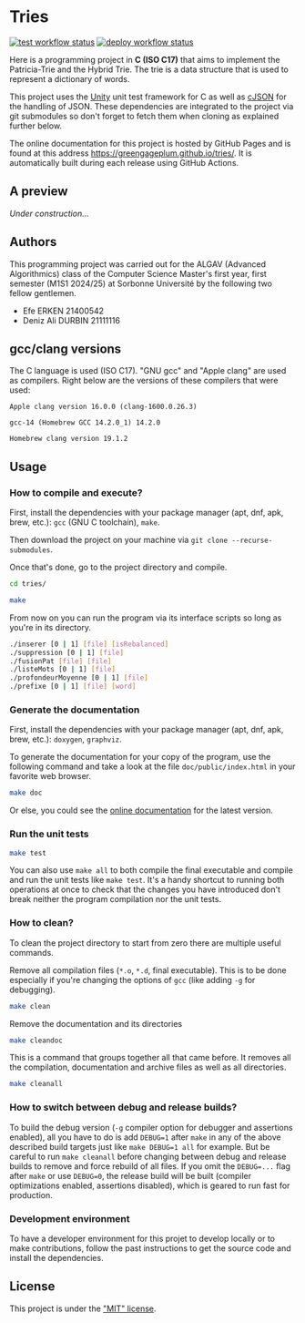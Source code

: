 # Tries

<!-- For the compatibility of GitHub and Doxygen at the same time I had to use this line of html to attach an image -->
<a href="https://github.com/GreengagePlum/tries/actions/workflows/test.yml"><img alt="test workflow status" src="https://github.com/GreengagePlum/tries/actions/workflows/test.yml/badge.svg"/></a>
<a href="https://github.com/GreengagePlum/tries/actions/workflows/deploy.yml"><img alt="deploy workflow status" src="https://github.com/GreengagePlum/tries/actions/workflows/deploy.yml/badge.svg"/></a>

Here is a programming project in **C (ISO C17)** that aims to implement the Patricia-Trie and the Hybrid Trie. The trie is a data structure that is used to represent a dictionary of words.

This project uses the [Unity](https://github.com/ThrowTheSwitch/Unity.git) unit test framework for C as well as
[cJSON](https://github.com/DaveGamble/cJSON.git) for the handling of JSON. These dependencies are integrated to the
project via git submodules so don't forget to fetch them when cloning as explained further below.

The online documentation for this project is hosted by GitHub Pages and is found at this address <https://greengageplum.github.io/tries/>. It is automatically built during each release using GitHub Actions.

## A preview

_Under construction..._

## Authors

This programming project was carried out for the ALGAV (Advanced Algorithmics) class of the Computer Science Master's first year, first semester (M1S1 2024/25) at Sorbonne Université by the following two fellow gentlemen.

* Efe ERKEN 21400542
* Deniz Ali DURBIN 21111116

## gcc/clang versions

The C language is used (ISO C17). "GNU gcc" and "Apple clang" are used as compilers. Right below are the versions of these compilers that were used:

```text
Apple clang version 16.0.0 (clang-1600.0.26.3)

gcc-14 (Homebrew GCC 14.2.0_1) 14.2.0

Homebrew clang version 19.1.2
```

## Usage

### How to compile and execute?

First, install the dependencies with your package manager (apt, dnf, apk, brew, etc.): `gcc` (GNU C toolchain), `make`.

Then download the project on your machine via `git clone --recurse-submodules`.

Once that's done, go to the project directory and compile.

```sh
cd tries/

make
```

From now on you can run the program via its interface scripts so long as you're in its directory.

```sh
./inserer [0 | 1] [file] [isRebalanced]
./suppression [0 | 1] [file]
./fusionPat [file] [file]
./listeMots [0 | 1] [file]
./profondeurMoyenne [0 | 1] [file]
./prefixe [0 | 1] [file] [word]
```

### Generate the documentation

First, install the dependencies with your package manager (apt, dnf, apk, brew, etc.): `doxygen`, `graphviz`.

To generate the documentation for your copy of the program, use the following command and take a look at the file `doc/public/index.html` in your favorite web browser.

```sh
make doc
```

Or else, you could see the [online documentation](https://greengageplum.github.io/tries/) for the latest version.

### Run the unit tests

```sh
make test
```

You can also use `make all` to both compile the final executable and compile and run the unit tests like `make test`.
It's a handy shortcut to running both operations at once to check that the changes you have introduced don't break
neither the program compilation nor the unit tests.

### How to clean?

To clean the project directory to start from zero there are multiple useful commands.

Remove all compilation files (`*.o`, `*.d`, final executable). This is to be done especially if you're changing the options of `gcc` (like adding `-g` for debugging).

```sh
make clean
```

Remove the documentation and its directories

```sh
make cleandoc
```

This is a command that groups together all that came before. It removes all the compilation, documentation and archive files as well as all directories.

```sh
make cleanall
```

### How to switch between debug and release builds?

To build the debug version (`-g` compiler option for debugger and assertions enabled), all you have to do is add `DEBUG=1` after `make` in any of the above described build targets
just like `make DEBUG=1 all` for example. But be careful to run `make cleanall` before changing between debug and release
builds to remove and force rebuild of all files. If you omit the `DEBUG=...` flag after `make` or use `DEBUG=0`, the
release build will be built (compiler optimizations enabled, assertions disabled), which is geared to run fast for
production.

### Development environment

To have a developer environment for this projet to develop locally or to make contributions, follow the past instructions to get the source code and install the dependencies.

## License

This project is under the ["MIT" license](LICENSE).
